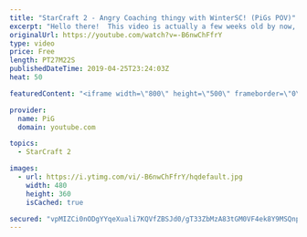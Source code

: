 ```yaml
---
title: "StarCraft 2 - Angry Coaching thingy with WinterSC! (PiGs POV)"
excerpt: "Hello there!  This video is actually a few weeks old by now, though i figured you guys might still enjoy it, so there you go!!  Like the content? Then consider to leave a thumbs up and subscribe! ;) Love the content a lot? Then please consider becoming a member ;) https://www.youtube.com/channel/UC9OluGthYmZo0vsF9IjicFg/join"
originalUrl: https://youtube.com/watch?v=-B6nwChFfrY
type: video
price: Free
length: PT27M22S
publishedDateTime: 2019-04-25T23:24:03Z
heat: 50

featuredContent: "<iframe width=\"800\" height=\"500\" frameborder=\"0\" src=\"https://www.youtube.com/embed/-B6nwChFfrY\" allow=\"accelerometer; autoplay; encrypted-media; gyroscope; picture-in-picture\" allowfullscreen></iframe>"

provider:
  name: PiG
  domain: youtube.com

topics:
  - StarCraft 2

images:
  - url: https://i.ytimg.com/vi/-B6nwChFfrY/hqdefault.jpg
    width: 480
    height: 360
    isCached: true

secured: "vpMIZCi0nODgYYqeXuali7KQVfZBSJd0/gT33ZbMzA83tGM0VF4ek8Y9MSQnp+Ug0rizZAeV6qVb8kl47Q9WR2wyL8fY1AtDQl4USsd/gCCoRCzKQjvMYFYMG8/Z2g5lzYU0Q4iGa2s+vY5EdU3zYC+wHy78qR+OU6YfYh9KeoXCZS8Of4csShpGfIv3xSdEAHhKus9gL3R8QDg4dqW1hZ4tWTTSkfkEfPcUNoN+sXGOFy9gqXaeC0UFSo3QAl24bwl5DafHzdL4/GAalmI+kMrmefV5dRYFfZi1DDVMON5kXLRM7TXuRyHXziNq5HogSclgxQICbercxYfqONId38xSsJFeSBq7Ur7i062x4sfmE3e5+gUYJKw/U/ZAtacT5IdEL3ucm2PKZmYeUIw2aJNquTh7KORsWPMEyL1oC0E=;wzQaAKijLYdRHiFran3V/Q=="
---
```


